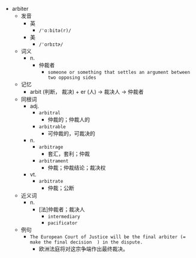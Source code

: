 - arbiter
  - 发音
    - 英
      - `/'ɑːbitə(r)/`
    - 美
      - `/'ɑrbɪtɚ/`
  - 词义
    - n.
      - 仲裁者
        - `someone or something that settles an argument between two opposing sides`
  - 记忆
    - arbit (判断， 裁决) + er (人) → 裁决人 → 仲裁者
  - 同根词
    - adj.
      - `arbitral`
        - 仲裁的；仲裁人的
      - `arbitrable`
        - 可仲裁的，可裁决的
    - n.
      - `arbitrage`
        - 套汇，套利；仲裁
      - `arbitrament`
        - 仲裁；仲裁结论；裁决权
    - vt.
      - `arbitrate`
        - 仲裁；公断
  - 近义词
    - n.
      - [法]仲裁者；裁决人
        - `intermediary`
        - `pacificator`
  - 例句
    - `The European Court of Justice will be the final arbiter (=  make the final decision  ) in the dispute.`
      - 欧洲法庭将对这宗争端作出最终裁决。

